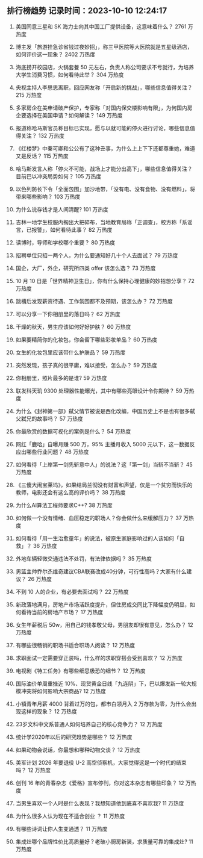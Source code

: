 
## 排行榜趋势 记录时间：2023-10-10 12:24:17
  
  1. 美国同意三星和 SK 海力士向其中国工厂提供设备，这意味着什么？ 2761 万热度
    
  2. 博主发「旅游挂急诊省钱过夜妙招」，称三甲医院等大医院就是五星级酒店，如何评价这一现象？ 2402 万热度
    
  3. 海底捞开校园店，火锅套餐 50 元左右，负责人称公司要求不亏就行，为培养大学生消费习惯，如何看待此举？ 304 万热度
    
  4. 央视主持人李思思离职，回应网友称「开启新的挑战」，哪些信息值得关注？ 215 万热度
    
  5. 多家房企在美申请破产保护，专家称「对国内保交楼影响有限」，为何国内房企要选择在美国申请？如何解读？ 149 万热度
    
  6. 报道称哈马斯官员称目标已实现，愿与以就可能的停火进行讨论，哪些信息值得关注？ 132 万热度
    
  7. 《红楼梦》中秦可卿和公公有了这种丑事，为什么上上下下还都尊重她，难道又是反话？ 115 万热度
    
  8. 哈马斯发言人称「停火不可能，战场上才能分出高下」，哪些信息值得关注？目前巴以冲突局势如何？ 105 万热度
    
  9. 以色列防长下令「全面包围」加沙地带，「没有电、没有食物、没有燃料」，将带来哪些影响？ 103 万热度
    
  10. 为什么说存钱才是人间清醒? 101 万热度
    
  11. 吉林一地学生校服内掏出大把碎布，当地教育局称「正调查」，校方称「系谣言，已报警」，如何看待此事？ 82 万热度
    
  12. 读博时，导师和学校哪个重要？ 80 万热度
    
  13. 招聘单位只招一两个人，为什么要通知好几十个人去面试？ 79 万热度
    
  14. 国企，大厂，外企，研究所四类 offer 该怎么选？ 73 万热度
    
  15. 10 月 10 日是「世界精神卫生日」，你有什么保持心理健康的妙招想分享？ 72 万热度
    
  16. 跳槽后发现薪资待遇、工作氛围都不及预期，该怎么办？ 72 万热度
    
  17. 可以分享一下你相册里的落日吗？ 62 万热度
    
  18. 干燥的秋天，男生应该如何好好护肤？ 60 万热度
    
  19. 如果要精简你的化妆包，你会留下哪些彩妆单品？ 60 万热度
    
  20. 女生的化妆包里应该带什么护肤品？ 59 万热度
    
  21. 突然发现，孩子真的很平庸，难以接受，怎么办？ 59 万热度
    
  22. 你相册里，照片最多的是谁? 59 万热度
    
  23. 联发科天玑 9300 处理器性能曝光，其中有哪些亮眼设计令你期待？ 59 万热度
    
  24. 为什么《封神第一部》弑父情节被说是西化改编，中国历史上不是也有很多弑父弑兄的故事吗？ 57 万热度
    
  25. 你最欣赏的数据可视化的案例是什么？ 54 万热度
    
  26. 网红「鹿哈」自曝月赚 500 万，95% 主播月收入 5000 元以下，这一数据反应出哪些行业问题？ 48 万热度
    
  27. 如何看待「上岸第一剑先斩意中人」的说法？这「第一剑」当斩不当斩？ 45 万热度
    
  28. 《三傻大闹宝莱坞》，如果结局兰彻没有财富和声望，仅是一个贫穷而快乐的教师，电影还会有这么高的评价吗？ 38 万热度
    
  29. 为什么AI算法工程师要求C++? 38 万热度
    
  30. 如何做一个没有情绪、血压稳定的职场人？你会做什么来缓解压力？ 37 万热度
    
  31. 如何看待「用一生治愈童年」的说法，被原生家庭影响过的人该如何「自救」？ 36 万热度
    
  32. 外地车辆轻微交通违法不处罚，有法律依据吗？ 35 万热度
    
  33. 男篮主帅乔尔杰维奇建议CBA联赛改成40分钟，可行性高吗？大家有什么建议？ 26 万热度
    
  34. 不到 10 人的企业，有必要去面试吗？ 22 万热度
    
  35. 新政落地满月，房地产市场活跃度提升，但住房成交同比下降幅度仍明显，如何看待当前的房地产市场？ 17 万热度
    
  36. 女生年薪税后 50w，用自己的钱孝敬父母，男朋友却很有意见，怎么办？ 12 万热度
    
  37. 有哪些很畅销的职场书适合职场人阅读？ 12 万热度
    
  38. 求职面试一定需要穿正装吗，什么样的求职穿搭会受到喜欢？ 12 万热度
    
  39. 电视剧《特工任务》有哪些细思极恐的细节？ 12 万热度
    
  40. 国际油价单周重挫近 10%、现货黄金日线「九连阴」下，巴以爆发新一轮大规模冲突将如何影响大宗商品? 12 万热度
    
  41. 小镇青年月薪 4000 背着过万的包，都市白领月入 2 万存款为零，为什么会出现这样的现象？ 12 万热度
    
  42. 23岁文科中文系普通人如何培养自己的核心竞争力？ 12 万热度
    
  43. 统计学2020年以后的研究趋势是哪些？ 12 万热度
    
  44. 如果动物会说话，你最想和哪种动物交谈？ 12 万热度
    
  45. 美军计划 2026 年要退役 U-2 高空侦察机，大家觉得这是一个时代的结束吗？ 12 万热度
    
  46. 创刊 16 年的青春杂志《爱格》宣布停刊，你对这本杂志有哪些印象？ 12 万热度
    
  47. 当男生喜欢一个人时是什么表现？我想知道他到底喜不喜欢我? 11 万热度
    
  48. 为什么很多人认为现在不适合创业 ？ 11 万热度
    
  49. 有哪些诗词让你人生变通透？ 11 万热度
    
  50. 集成灶哪个品牌性价比高质量好？老破小厨房新装，求质量可靠的集成灶? 11 万热度
    